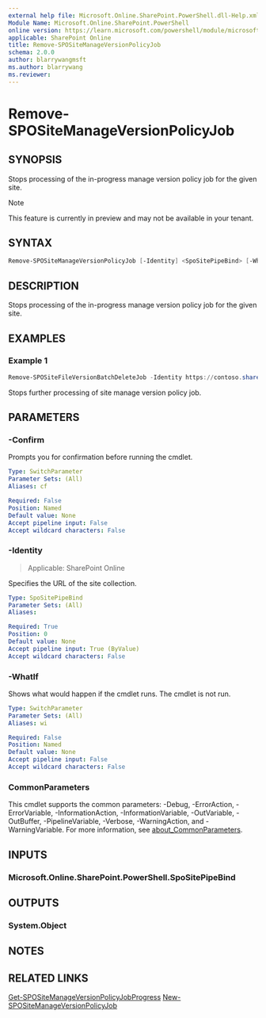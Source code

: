 ```yaml
---
external help file: Microsoft.Online.SharePoint.PowerShell.dll-Help.xml
Module Name: Microsoft.Online.SharePoint.PowerShell
online version: https://learn.microsoft.com/powershell/module/microsoft.online.sharepoint.powershell/remove-spositemanageversionpolicyjob
applicable: SharePoint Online
title: Remove-SPOSiteManageVersionPolicyJob
schema: 2.0.0
author: blarrywangmsft
ms.author: blarrywang
ms.reviewer:
---
```


# Remove-SPOSiteManageVersionPolicyJob

## SYNOPSIS
Stops processing of the in-progress manage version policy job for the given site.

> [!NOTE]
> This feature is currently in preview and may not be available in your tenant.

## SYNTAX

```powershell
Remove-SPOSiteManageVersionPolicyJob [-Identity] <SpoSitePipeBind> [-WhatIf] [-Confirm] [<CommonParameters>]
```

## DESCRIPTION
Stops processing of the in-progress manage version policy job for the given site.

## EXAMPLES

### Example 1

```powershell
Remove-SPOSiteFileVersionBatchDeleteJob -Identity https://contoso.sharepoint.com/sites/site1
```

Stops further processing of site manage version policy job.

## PARAMETERS

### -Confirm
Prompts you for confirmation before running the cmdlet.

```yaml
Type: SwitchParameter
Parameter Sets: (All)
Aliases: cf

Required: False
Position: Named
Default value: None
Accept pipeline input: False
Accept wildcard characters: False
```

### -Identity
> Applicable: SharePoint Online

Specifies the URL of the site collection.

```yaml
Type: SpoSitePipeBind
Parameter Sets: (All)
Aliases:

Required: True
Position: 0
Default value: None
Accept pipeline input: True (ByValue)
Accept wildcard characters: False
```

### -WhatIf
Shows what would happen if the cmdlet runs.
The cmdlet is not run.

```yaml
Type: SwitchParameter
Parameter Sets: (All)
Aliases: wi

Required: False
Position: Named
Default value: None
Accept pipeline input: False
Accept wildcard characters: False
```

### CommonParameters
This cmdlet supports the common parameters: -Debug, -ErrorAction, -ErrorVariable, -InformationAction, -InformationVariable, -OutVariable, -OutBuffer, -PipelineVariable, -Verbose, -WarningAction, and -WarningVariable. For more information, see [about_CommonParameters](http://go.microsoft.com/fwlink/?LinkID=113216).

## INPUTS

### Microsoft.Online.SharePoint.PowerShell.SpoSitePipeBind

## OUTPUTS

### System.Object
## NOTES

## RELATED LINKS
[Get-SPOSiteManageVersionPolicyJobProgress](Get-SPOSiteManageVersionPolicyJobProgress.md)
[New-SPOSiteManageVersionPolicyJob](New-SPOSiteManageVersionPolicyJob.md)